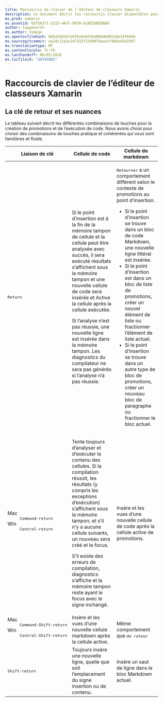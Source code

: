 ```yaml
---
title: Raccourcis de clavier de l’éditeur de classeurs Xamarin
description: Ce document décrit les raccourcis clavier disponibles pour une utilisation dans l’éditeur de classeurs de Xamarin. En particulier, il examine la touche retour est utilisée de différentes manières.
ms.prod: xamarin
ms.assetid: 6375A371-3215-4A7C-B97B-A19E58BE96D6
author: topgenorth
ms.author: toopge
ms.openlocfilehash: b0ba268367ebf6a9eb55bd00dd84014de247649b
ms.sourcegitcommit: ea1dc12a3c2d7322f234997daacbfdb6ad542507
ms.translationtype: MT
ms.contentlocale: fr-FR
ms.lasthandoff: 06/05/2018
ms.locfileid: "34793902"
---
```

# <a name="xamarin-workbooks-editor-keyboard-shortcuts"></a>Raccourcis de clavier de l’éditeur de classeurs Xamarin

## <a name="the-return-key-and-its-nuances"></a>La clé de retour et ses nuances

Le tableau suivant décrit les différentes combinaisons de touches pour la création de promotions et de l’exécution de code. Nous avons choisi pour choisir des combinaisons de touches pratique et cohérentes qui vous sont familières et fluide.

|Liaison de clé|Cellule de code|Cellule de markdown|
|--- |--- |--- |
|<kbd>Return</kbd>|<p>Si le point d’insertion est à la fin de la mémoire tampon de cellule et la cellule peut être analysée avec succès, il sera exécuté résultats s’affichent sous la mémoire tampon et une nouvelle cellule de code sera insérée et Active la cellule après la cellule exécutée.</p><p>Si l’analyse n’est pas réussie, une nouvelle ligne est insérée dans la mémoire tampon. Les diagnostics du compilateur ne sera pas générés si l’analyse n’a pas réussie.</p>|<p><kbd>Retourner</kbd> a un comportement différent selon le contexte de promotions au point d’insertion.</p><ul><li>Si le point d’insertion se trouve dans un bloc de code Markdown, une nouvelle ligne littéral est insérée.</li><li>Si le point d’insertion est dans un bloc de liste de promotions, créer un nouvel élément de liste ou fractionner l’élément de liste actuel.</li><li>Si le point d’insertion se trouve dans un autre type de bloc de promotions, créer un nouveau bloc de paragraphe ou fractionner le bloc actuel.</li></ul>|
|<dl><dt>Mac</dt><dd><kbd>Command‑return</kbd></dd><dt>Win</dt><dd><kbd>Control‑return</kbd></dd></dl>|<p>Tente toujours d’analyser et d’exécuter le contenu des cellules. Si la compilation réussit, les résultats (y compris les exceptions d’exécution) s’affichent sous la mémoire tampon, et s’il n’y a aucune cellule suivants, un nouveau sera créé et le focus.</p><p>S’il existe des erreurs de compilation, diagnostics s’affiche et la mémoire tampon reste ayant le focus avec le signe inchangé.</p>|Insère et les vues d’une nouvelle cellule de code après la cellule active de promotions.|
|<dl><dt>Mac</dt><dd><kbd>Command‑Shift‑return</kbd><dd><dt>Win</dt><dd><kbd>Control‑Shift‑return</kbd></dd></dl>|Insère et les vues d’une nouvelle cellule markdown après la cellule active.|Même comportement que <kbd>de retour</kbd>|
|<kbd>Shift‑return</kbd>|Toujours insère une nouvelle ligne, quelle que soit l’emplacement du signe insertion ou de contenu.|Insère un saut de ligne dans le bloc Markdown actuel.|
